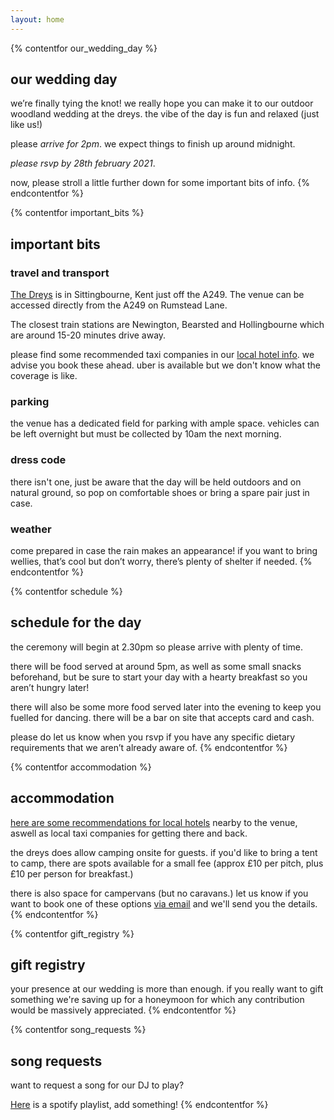```yaml
---
layout: home
---
```


{% contentfor our_wedding_day %}
## our wedding day
we’re finally tying the knot! we really hope you can make it to our outdoor woodland wedding at the dreys. the vibe of the day is fun and relaxed (just like us!)

please *arrive for 2pm*. we expect things to finish up around midnight.

*please rsvp by 28th february 2021*. 

now, please stroll a little further down for some important bits of info.
{% endcontentfor %}







{% contentfor important_bits %}
## important bits 

### travel and transport

[The Dreys](https://goo.gl/maps/MvAhQwRPBMmsNPfz7) is in Sittingbourne, Kent just off the A249. The venue can be accessed directly from the A249 on Rumstead Lane.

The closest train stations are Newington, Bearsted and Hollingbourne which are around 15-20 minutes drive away.

please find some recommended taxi companies in our [local hotel info](/assets/local-hotel-info.pdf). we advise you book these ahead. uber is available but we don't know what the coverage is like.

### parking

the venue has a dedicated field for parking with ample space. vehicles can be left overnight but must be collected by 10am the next morning.

### dress code

there isn't one, just be aware that the day will be held outdoors and on natural ground, so pop on comfortable shoes or bring a spare pair just in case.

### weather

come prepared in case the rain makes an appearance! if you want to bring wellies, that’s cool but don’t worry, there’s plenty of shelter if needed.
{% endcontentfor %}







{% contentfor schedule %}
## schedule for the day

the ceremony will begin at 2.30pm so please arrive with plenty of time.

there will be food served at around 5pm, as well as some small snacks beforehand, but be sure to start your day with a hearty breakfast so you aren’t hungry later!

there will also be some more food served later into the evening to keep you fuelled for dancing. there will be a bar on site that accepts card and cash.

please do let us know when you rsvp if you have any specific dietary requirements that we aren’t already aware of.
{% endcontentfor %}







{% contentfor accommodation %}
## accommodation
[here are some recommendations for local hotels](/assets/local-hotel-info.pdf) nearby to the venue, aswell as local taxi companies for getting there and back.

the dreys does allow camping onsite for guests. if you'd like to bring a tent to camp, there are spots available for a small fee (approx £10 per pitch, plus £10 per person for breakfast.)

there is also space for campervans (but no caravans.) let us know if you want to book one of these options [via email](mailto:wedding@joshdavenport.co.uk) and we'll send you the details.
{% endcontentfor %}







{% contentfor gift_registry %}
## gift registry
your presence at our wedding is more than enough. if you really want to gift something we're saving up for a honeymoon for which any contribution would be massively appreciated.
{% endcontentfor %}







{% contentfor song_requests %}
## song requests
want to request a song for our DJ to play? 

[Here](https://open.spotify.com/playlist/57SHueVxbTYvvmQWNTkbac?si=SPro-bAlQtSnb3Eh-O60iA) is a spotify playlist, add something!
{% endcontentfor %}